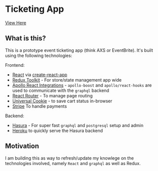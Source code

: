 # Ticketing App
[View Here](https://limitless-plateau-12479.herokuapp.com)

## What is this?

This is a prototype event ticketing app (think AXS or EventBrite). It's built using the following technologies:

Frontend:
* [React](https://reactjs.org) via [create-react-app](https://github.com/facebook/create-react-app)
* [Redux Toolkit](https://redux-toolkit.js.org/) - For store/state management app wide
* [Apollo React Integrations](https://www.apollographql.com/docs/react/get-started/) - `apollo-boost` and `apollo/react-hooks` are used to communicate with the `graphql` backend
* [React Router](https://github.com/ReactTraining/react-router) - To manage page routing
* [Universal Cookie](https://www.npmjs.com/package/universal-cookie) - to save cart status in-browser
* [Stripe](https://stripe.com/docs/stripe-js/react) To handle payments

Backend:
* [Hasura](https://hasura.io/) - For super fast `graphql` and `postgresql` setup and admin
* [Heroku](https://heroku.com) to quickly serve the Hasura backend

## Motivation

I am building this as way to refresh/update my knowlege on the technologies involved, namely `React` and `graphql` as well as Redux.
